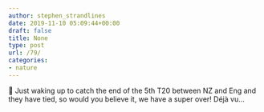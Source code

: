 ```yaml
---
author: stephen_strandlines
date: 2019-11-10 05:09:44+00:00
draft: false
title: None
type: post
url: /79/
categories:
- nature
---
```


🏏 Just waking up to catch the end of the 5th T20 between NZ and Eng and they have tied, so would you believe it, we have a super over! Déjà vu...
